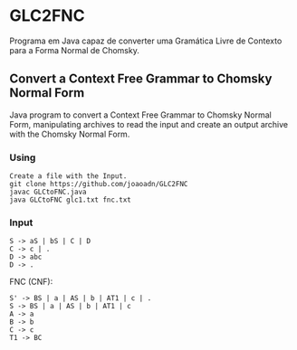# GLC2FNC

Programa em Java capaz de converter uma Gramática Livre de Contexto para a Forma Normal de Chomsky.

## Convert a Context Free Grammar to Chomsky Normal Form

Java program to convert a Context Free Grammar to Chomsky Normal Form, manipulating archives to read the input and create an output archive with the Chomsky Normal Form.


### Using

```
Create a file with the Input.
git clone https://github.com/joaoadn/GLC2FNC
javac GLCtoFNC.java
java GLCtoFNC glc1.txt fnc.txt
```

### Input

```
S -> aS | bS | C | D
C -> c | .
D -> abc
D -> .

```

FNC (CNF):

```
S' -> BS | a | AS | b | AT1 | c | .
S -> BS | a | AS | b | AT1 | c
A -> a
B -> b
C -> c
T1 -> BC

```


